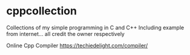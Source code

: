 # cppcollection
Collections of my simple programming in C and C++
Including example from internet... all credit the owner respectively

Online Cpp Compiler
https://techiedelight.com/compiler/
